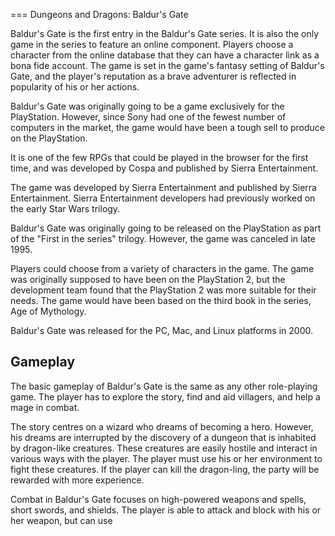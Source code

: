 
===
Dungeons and Dragons: Baldur's Gate

Baldur's Gate is the first entry in the Baldur's Gate series. It is also the only game in the series to feature an online component. Players choose a character from the online database that they can have a character link as a bona fide account. The game is set in the game's fantasy setting of Baldur's Gate, and the player's reputation as a brave adventurer is reflected in popularity of his or her actions.

Baldur's Gate was originally going to be a game exclusively for the PlayStation. However, since Sony had one of the fewest number of computers in the market, the game would have been a tough sell to produce on the PlayStation.

It is one of the few RPGs that could be played in the browser for the first time, and was developed by Cospa and published by Sierra Entertainment.

The game was developed by Sierra Entertainment and published by Sierra Entertainment. Sierra Entertainment developers had previously worked on the early Star Wars trilogy.

Baldur's Gate was originally going to be released on the PlayStation as part of the "First in the series" trilogy. However, the game was canceled in late 1995.

Players could choose from a variety of characters in the game. The game was originally supposed to have been on the PlayStation 2, but the development team found that the PlayStation 2 was more suitable for their needs. The game would have been based on the third book in the series, Age of Mythology.

Baldur's Gate was released for the PC, Mac, and Linux platforms in 2000.

## Gameplay

The basic gameplay of Baldur's Gate is the same as any other role-playing game. The player has to explore the story, find and aid villagers, and help a mage in combat.

The story centres on a wizard who dreams of becoming a hero. However, his dreams are interrupted by the discovery of a dungeon that is inhabited by dragon-like creatures. These creatures are easily hostile and interact in various ways with the player. The player must use his or her environment to fight these creatures. If the player can kill the dragon-ling, the party will be rewarded with more experience.

Combat in Baldur's Gate focuses on high-powered weapons and spells, short swords, and shields. The player is able to attack and block with his or her weapon, but can use
